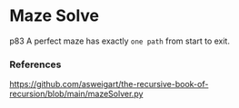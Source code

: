 # Maze Solve
  p83
A perfect maze has exactly `one path` from start to exit.


### References

https://github.com/asweigart/the-recursive-book-of-recursion/blob/main/mazeSolver.py
